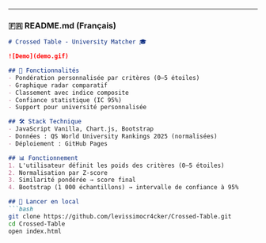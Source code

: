 
---

### 🇫🇷 **README.md (Français)**

```markdown
# Crossed Table - University Matcher 🎓

![Demo](demo.gif)

## 🚀 Fonctionnalités
- Pondération personnalisée par critères (0–5 étoiles)
- Graphique radar comparatif
- Classement avec indice composite
- Confiance statistique (IC 95%)
- Support pour université personnalisée

## 🛠 Stack Technique
- JavaScript Vanilla, Chart.js, Bootstrap
- Données : QS World University Rankings 2025 (normalisées)
- Déploiement : GitHub Pages

## 📊 Fonctionnement
1. L'utilisateur définit les poids des critères (0–5 étoiles)
2. Normalisation par Z-score
3. Similarité pondérée → score final
4. Bootstrap (1 000 échantillons) → intervalle de confiance à 95%

## 🔧 Lancer en local
```bash
git clone https://github.com/levissimocr4cker/Crossed-Table.git
cd Crossed-Table
open index.html
